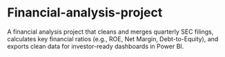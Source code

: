 # Financial-analysis-project
A financial analysis project that cleans and merges quarterly SEC filings, calculates key financial ratios (e.g., ROE, Net Margin, Debt-to-Equity), and exports clean data for investor-ready dashboards in Power BI. 
